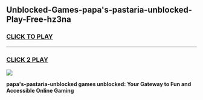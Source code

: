 
## Unblocked-Games-papa's-pastaria-unblocked-Play-Free-hz3na
<h3>
<a href="https://premium76.site?title=papa's-pastaria-unblocked&ref=20M">CLICK TO PLAY</a></h3>
<hr>

<h3>
<a href="https://premium76.site?title=papa's-pastaria-unblocked&ref=20M">CLICK 2 PLAY</a>
  
</h3>

<a href="https://premium76.site?title=papa's-pastaria-unblocked&ref=19M"><img src="https://clearcache.store/games.png"></a>


**papa's-pastaria-unblocked games unblocked: Your Gateway to Fun and Accessible Online Gaming**
